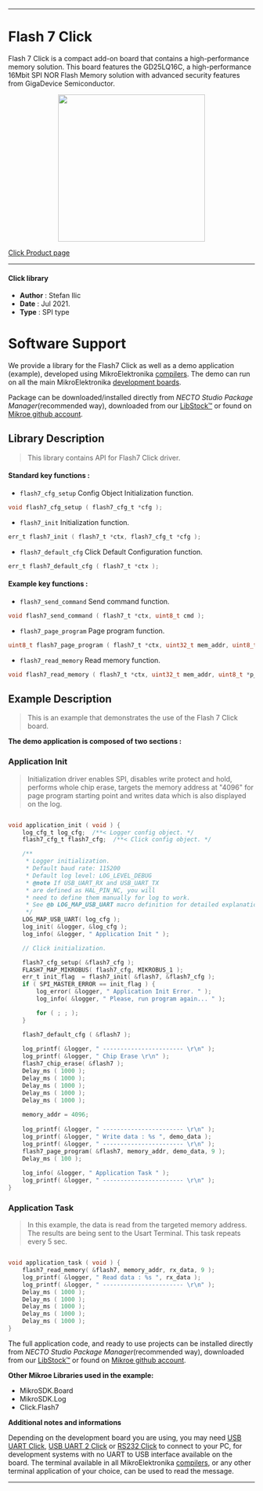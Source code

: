 
---
# Flash 7 Click

Flash 7 Click is a compact add-on board that contains a high-performance memory solution. This board features the GD25LQ16C, a high-performance 16Mbit SPI NOR Flash Memory solution with advanced security features from GigaDevice Semiconductor. 

<p align="center">
  <img src="https://download.mikroe.com/images/click_for_ide/flash7_click.png" height=300px>
</p>

[Click Product page](https://www.mikroe.com/flash-7-click)

---


#### Click library

- **Author**        : Stefan Ilic
- **Date**          : Jul 2021.
- **Type**          : SPI type


# Software Support

We provide a library for the Flash7 Click
as well as a demo application (example), developed using MikroElektronika
[compilers](https://www.mikroe.com/necto-studio).
The demo can run on all the main MikroElektronika [development boards](https://www.mikroe.com/development-boards).

Package can be downloaded/installed directly from *NECTO Studio Package Manager*(recommended way), downloaded from our [LibStock&trade;](https://libstock.mikroe.com) or found on [Mikroe github account](https://github.com/MikroElektronika/mikrosdk_click_v2/tree/master/clicks).

## Library Description

> This library contains API for Flash7 Click driver.

#### Standard key functions :

- `flash7_cfg_setup` Config Object Initialization function.
```c
void flash7_cfg_setup ( flash7_cfg_t *cfg );
```

- `flash7_init` Initialization function.
```c
err_t flash7_init ( flash7_t *ctx, flash7_cfg_t *cfg );
```

- `flash7_default_cfg` Click Default Configuration function.
```c
err_t flash7_default_cfg ( flash7_t *ctx );
```

#### Example key functions :

- `flash7_send_command` Send command function.
```c
void flash7_send_command ( flash7_t *ctx, uint8_t cmd );
```

- `flash7_page_program` Page program function.
```c
uint8_t flash7_page_program ( flash7_t *ctx, uint32_t mem_addr, uint8_t *p_tx_data, uint16_t n_bytes );
```

- `flash7_read_memory` Read memory function.
```c
void flash7_read_memory ( flash7_t *ctx, uint32_t mem_addr, uint8_t *p_rx_data, uint16_t n_bytes );
```

## Example Description

> This is an example that demonstrates the use of the Flash 7 Click board. 

**The demo application is composed of two sections :**

### Application Init

> Initialization driver enables SPI, disables write protect and hold, performs whole chip erase, targets the memory address at "4096" for page program starting point and writes data which is also displayed on the log.

```c

void application_init ( void ) {
    log_cfg_t log_cfg;  /**< Logger config object. */
    flash7_cfg_t flash7_cfg;  /**< Click config object. */

    /** 
     * Logger initialization.
     * Default baud rate: 115200
     * Default log level: LOG_LEVEL_DEBUG
     * @note If USB_UART_RX and USB_UART_TX 
     * are defined as HAL_PIN_NC, you will 
     * need to define them manually for log to work. 
     * See @b LOG_MAP_USB_UART macro definition for detailed explanation.
     */
    LOG_MAP_USB_UART( log_cfg );
    log_init( &logger, &log_cfg );
    log_info( &logger, " Application Init " );

    // Click initialization.

    flash7_cfg_setup( &flash7_cfg );
    FLASH7_MAP_MIKROBUS( flash7_cfg, MIKROBUS_1 );
    err_t init_flag  = flash7_init( &flash7, &flash7_cfg );
    if ( SPI_MASTER_ERROR == init_flag ) {
        log_error( &logger, " Application Init Error. " );
        log_info( &logger, " Please, run program again... " );

        for ( ; ; );
    }

    flash7_default_cfg ( &flash7 );
    
    log_printf( &logger, " ----------------------- \r\n" );
    log_printf( &logger, " Chip Erase \r\n" );
    flash7_chip_erase( &flash7 );
    Delay_ms ( 1000 );
    Delay_ms ( 1000 );
    Delay_ms ( 1000 );
    Delay_ms ( 1000 );
    Delay_ms ( 1000 );
    
    memory_addr = 4096;
    
    log_printf( &logger, " ----------------------- \r\n" );
    log_printf( &logger, " Write data : %s ", demo_data );
    log_printf( &logger, " ----------------------- \r\n" );
    flash7_page_program( &flash7, memory_addr, demo_data, 9 );
    Delay_ms ( 100 );
    
    log_info( &logger, " Application Task " );
    log_printf( &logger, " ----------------------- \r\n" );
}

```

### Application Task

> In this example, the data is read from the targeted memory address. The results are being sent to the Usart Terminal. This task repeats every 5 sec.

```c

void application_task ( void ) {
    flash7_read_memory( &flash7, memory_addr, rx_data, 9 );
    log_printf( &logger, " Read data : %s ", rx_data );
    log_printf( &logger, " ----------------------- \r\n" );
    Delay_ms ( 1000 );
    Delay_ms ( 1000 );
    Delay_ms ( 1000 );
    Delay_ms ( 1000 );
    Delay_ms ( 1000 );
}

```


The full application code, and ready to use projects can be installed directly from *NECTO Studio Package Manager*(recommended way), downloaded from our [LibStock&trade;](https://libstock.mikroe.com) or found on [Mikroe github account](https://github.com/MikroElektronika/mikrosdk_click_v2/tree/master/clicks).

**Other Mikroe Libraries used in the example:**

- MikroSDK.Board
- MikroSDK.Log
- Click.Flash7

**Additional notes and informations**

Depending on the development board you are using, you may need
[USB UART Click](http://shop.mikroe.com/usb-uart-click),
[USB UART 2 Click](http://shop.mikroe.com/usb-uart-2-click) or
[RS232 Click](http://shop.mikroe.com/rs232-click) to connect to your PC, for
development systems with no UART to USB interface available on the board. The
terminal available in all MikroElektronika
[compilers](http://shop.mikroe.com/compilers), or any other terminal application
of your choice, can be used to read the message.

---
